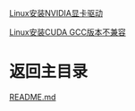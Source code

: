
[Linux安装NVIDIA显卡驱动](https://blog.csdn.net/wf19930209/article/details/81877822)

[Linux安装CUDA GCC版本不兼容](https://blog.csdn.net/HaoZiHuang/article/details/109544443)

# 返回主目录
[README.md](../../../README.md)
